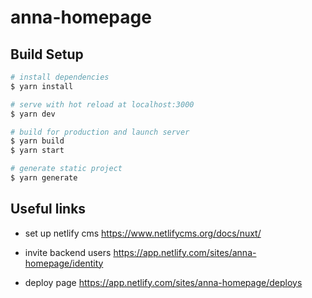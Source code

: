 # anna-homepage

## Build Setup

```bash
# install dependencies
$ yarn install

# serve with hot reload at localhost:3000
$ yarn dev

# build for production and launch server
$ yarn build
$ yarn start

# generate static project
$ yarn generate
```

## Useful links

- set up netlify cms
  https://www.netlifycms.org/docs/nuxt/

- invite backend users
  https://app.netlify.com/sites/anna-homepage/identity

- deploy page
  https://app.netlify.com/sites/anna-homepage/deploys
